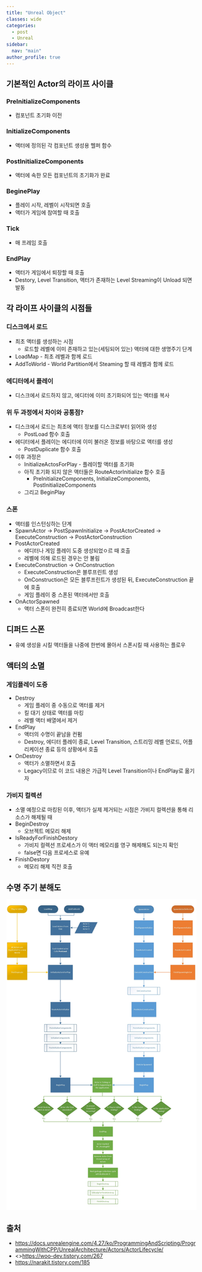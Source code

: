 ```yaml
---
title: "Unreal Object"
classes: wide
categories: 
  - post
  - Unreal
sidebar:
  nav: "main"
author_profile: true
---
```


## 기본적인 Actor의 라이프 사이클
### PreInitializeComponents
* 컴포넌트 초기화 이전 
### InitializeComponents
* 액터에 정의된 각 컴포넌트 생성용 헬퍼 함수
### PostInitializeComponents
* 액터에 속한 모든 컴포넌트의 초기화가 완료
### BeginePlay
* 플레이 시작, 레벨이 시작되면 호출
* 액터가 게임에 참여할 때 호출
### Tick
* 매 프레임 호출
### EndPlay
* 액터가 게임에서 퇴장할 때 호출
* Destory, Level Transition, 액터가 존재하는 Level Streaming이 Unload 되면 발동

## 각 라이프 사이클의 시점들
### 디스크에서 로드
* 최초 액터를 생성하는 시점
  * 로드할 레벨에 이미 존재하고 있는(세팅되어 있는) 액터에 대한 생명주기 단계
* LoadMap - 최초 레벨과 함께 로드
* AddToWorld - World Partition에서 Steaming 할 때 레벨과 함께 로드

### 에디터에서 플레이
* 디스크에서 로드하지 않고, 에디터에 이미 초기화되어 있는 액터를 복사

### 위 두 과정에서 차이와 공통점?
* 디스크에서 로드는 최초에 액터 정보를 디스크로부터 읽어와 생성
  * PostLoad 함수 호출
* 에디터에서 플레이는 에디터에 이미 불러온 정보를 바탕으로 액터를 생성
  * PostDuplicate 함수 호출
* 이후 과정은
  * InitializeActosForPlay - 플레이할 액터를 초기화
  * 아직 초기화 되지 않은 액터들은 RouteActorInitialize 함수 호출
    * PreInitializeComponents, InitializeComponents, PostInitializeComponents
  * 그리고 BeginPlay

### 스폰
* 액터를 인스턴싱하는 단계
* SpawnActor -> PostSpawnInitialize -> PostActorCreated -> ExecuteConstruction -> PostActorConstruction 
* PostActorCreated
  * 에디터나 게임 플레이 도중 생성되었ㅇ르 때 호출
  * 레벨에 의해 로드된 경우는 안 불림
* ExecuteConstruction -> OnConstruction
  * ExecuteConstruction은 블루프린트 생성
  * OnConstruction은 모든 블루프린트가 생성된 뒤, ExecuteConstruction 끝에 호출
  * 게임 플레이 중 스폰된 액터에서만 호출
* OnActorSpawned 
  * 액터 스폰이 완전히 종료되면 World에 Broadcast한다

## 디퍼드 스폰
* 유예 생성을 시킬 액터들을 나중에 한번에 몰아서 스폰시킬 때 사용하는 플로우

## 액터의 소멸
### 게임플레이 도중 
* Destroy
  * 게임 플레이 중 수동으로 액터를 제거
  * 킬 대기 상태로 액터를 마킹
  * 레벨 액터 배열에서 제거
* EndPlay
  * 액터의 수명이 끝남을 컨펌
  * Destroy, 에디터 플레이 종료, Level Transition, 스트리밍 레벨 언로드, 어플리케이션 종료 등의 상황에서 호출
* OnDestroy
  * 액터가 소멸하면서 호출
  * Legacy이므로 이 코드 내용은 가급적 Level Transition이나 EndPlay로 옮기자

### 가비지 컬렉션
* 소멸 예정으로 마킹된 이후, 액터가 실제 제거되는 시점은 가비지 컬렉션을 통해 리소스가 해제될 때
* BeginDestroy
  * 오브젝트 메모리 해제
* IsReadyForFinishDestory
  * 가비지 컬렉션 프로세스가 이 액터 메모리를 영구 해제해도 되는지 확인
  * false면 다음 프로세스로 유예
* FinishDestory
  * 메모리 해제 직전 호출

## 수명 주기 분해도
![post_thumbnail](/assets/images/ActorLifeCycle1.webp)

## 출처
* <https://docs.unrealengine.com/4.27/ko/ProgrammingAndScripting/ProgrammingWithCPP/UnrealArchitecture/Actors/ActorLifecycle/>
* <>https://woo-dev.tistory.com/267
* <https://narakit.tistory.com/185>